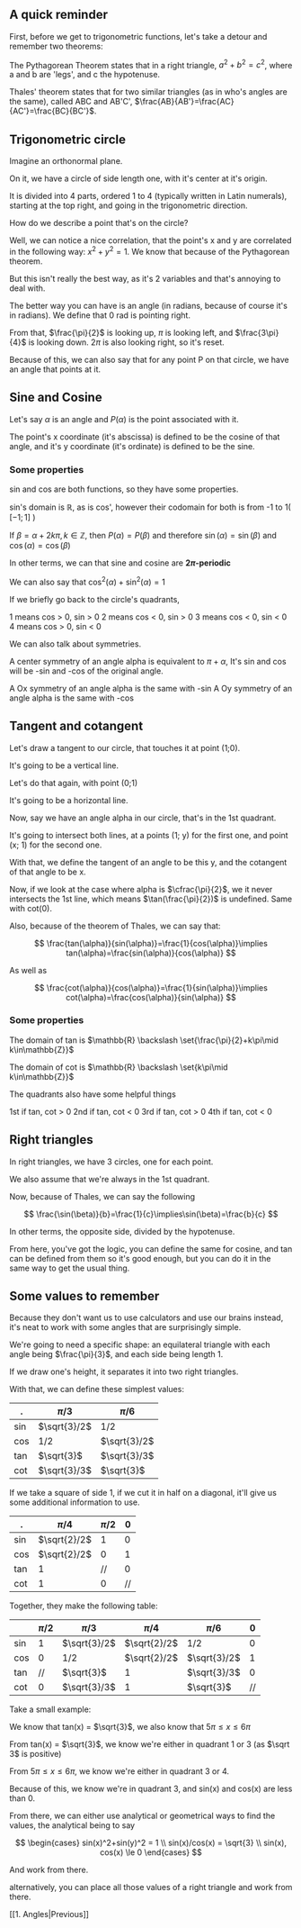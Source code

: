 
## A quick reminder

First, before we get to trigonometric functions, let's take a detour and remember two theorems:

The Pythagorean Theorem states that in a right triangle, $a^2+b^2=c^2$, where a and b are 'legs', and c the hypotenuse. 

Thales' theorem states that for two similar triangles (as in who's angles are the same), called ABC and AB'C', $\frac{AB}{AB'}=\frac{AC}{AC'}=\frac{BC}{BC'}$.


## Trigonometric circle

Imagine an orthonormal plane. 

On it, we have a circle of side length one, with it's center at it's origin.

It is divided into 4 parts, ordered 1 to 4 (typically written in Latin numerals), starting at the top right, and going in the trigonometric direction.

How do we describe a point that's on the circle?

Well, we can notice a nice correlation, that the point's x and y are correlated in the following way: $x^2+y^2=1$. We know that because of the Pythagorean theorem. 

But this isn't really the best way, as it's 2 variables and that's annoying to deal with.

The better way you can have is an angle (in radians, because of course it's in radians). We define that 0 rad is pointing right. 

From that, $\frac{\pi}{2}$ is looking up, $\pi$ is looking left, and $\frac{3\pi}{4}$ is looking down. $2\pi$ is also looking right, so it's reset.


Because of this, we can also say that for any point P on that circle, we have an angle that points at it.

## Sine and Cosine

Let's say $\alpha$ is an angle and $P(\alpha)$ is the point associated with it. 

The point's x coordinate (it's abscissa) is defined to be the cosine of that angle, and it's y coordinate (it's ordinate) is defined to be the sine.

### Some properties

sin and cos are both functions, so they have some properties.

sin's domain is $\mathbb{R}$, as is cos', however their codomain for both is from -1 to 1( $[-1;1]$ )

If $\beta=\alpha+2k\pi, k\in\mathbb{Z}$, then $P(\alpha)=P(\beta)$ and therefore $\sin(\alpha)=\sin(\beta)$ and $\cos(\alpha)=\cos(\beta)$

In other terms, we can that sine and cosine are **$2\pi$-periodic**

We can also say that $\cos^2(\alpha)+\sin^2(\alpha)=1$

If we briefly go back to the circle's quadrants,

1 means cos > 0, sin > 0
2 means cos < 0, sin > 0
3 means cos < 0, sin < 0
4 means cos > 0, sin < 0


We can also talk about symmetries.

A center symmetry of an angle alpha is equivalent to $\pi+\alpha$, 
It's sin and cos will be -sin and -cos of the original angle.

A Ox symmetry of an angle alpha is the same with -sin
A Oy symmetry of an angle alpha is the same with -cos

## Tangent and cotangent


Let's draw a tangent to our circle, that touches it at point (1;0).

It's going to be a vertical line.

Let's do that again, with point (0;1)

It's going to be a horizontal line.

Now, say we have an angle alpha in our circle, that's in the 1st quadrant.

It's going to intersect both lines, at a points (1; y) for the first one, and point (x; 1) for the second one.

With that, we define the tangent of an angle to be this y, and the cotangent of that angle to be x.


Now, if we look at the case where alpha is $\cfrac{\pi}{2}$, we it never intersects the 1st line, which means $\tan(\frac{\pi}{2})$ is undefined. Same with cot(0).

Also, because of the theorem of Thales, we can say that:

$$
\frac{tan(\alpha)}{sin(\alpha)}=\frac{1}{cos(\alpha)}\implies tan(\alpha)=\frac{sin(\alpha)}{cos(\alpha)}
$$

As well as

$$
\frac{cot(\alpha)}{cos(\alpha)}=\frac{1}{sin(\alpha)}\implies cot(\alpha)=\frac{cos(\alpha)}{sin(\alpha)}
$$

### Some properties

The domain of tan is $\mathbb{R} \backslash \set{\frac{\pi}{2}+k\pi\mid k\in\mathbb{Z}}$

The domain of cot is $\mathbb{R} \backslash \set{k\pi\mid k\in\mathbb{Z}}$

The quadrants also have some helpful things

1st if tan, cot > 0
2nd if tan, cot < 0
3rd if tan, cot > 0
4th if tan, cot < 0


## Right triangles

In right triangles, we have 3 circles, one for each point.

We also assume that we're always in the 1st quadrant. 

Now, because of Thales, we can say the following

$$
\frac{\sin(\beta)}{b}=\frac{1}{c}\implies\sin(\beta)=\frac{b}{c}
$$

In other terms, the opposite side, divided by the hypotenuse.

From here, you've got the logic, you can define the same for cosine, and tan can be defined from them so it's good enough, but you can do it in the same way to get the usual thing.


## Some values to remember

Because they don't want us to use calculators and use our brains instead, it's neat to work with some angles that are surprisingly simple. 


We're going to need a specific shape: an equilateral triangle with each angle being $\frac{\pi}{3}$, and each side being length 1. 

If we draw one's height, it separates it into two right triangles. 

With that, we can define these simplest values:

| .   | $\pi/3$      | $\pi/6$      |
| --- | ------------ | ------------ |
| sin | $\sqrt{3}/2$ | 1/2          |
| cos | 1/2          | $\sqrt{3}/2$ |
| tan | $\sqrt{3}$   | $\sqrt{3}/3$ |
| cot | $\sqrt{3}/3$ | $\sqrt{3}$   |

If we take a square of side 1, if we cut it in half on a diagonal, it'll give us some additional information to use.

| .   | $\pi/4$      | $\pi/2$ | 0   |
| --- | ------------ | ------- | --- |
| sin | $\sqrt{2}/2$ | 1       | 0   |
| cos | $\sqrt{2}/2$ | 0       | 1   |
| tan | 1            | //      | 0   |
| cot | 1            | 0       | //  |

Together, they make the following table:

|     | $\pi/2$ | $\pi/3$      | $\pi/4$      | $\pi/6$      | 0   |
| --- | ------- | ------------ | ------------ | ------------ | --- |
| sin | 1       | $\sqrt{3}/2$ | $\sqrt{2}/2$ | 1/2          | 0   |
| cos | 0       | 1/2          | $\sqrt{2}/2$ | $\sqrt{3}/2$ | 1   |
| tan | //      | $\sqrt{3}$   | 1            | $\sqrt{3}/3$ | 0   |
| cot | 0       | $\sqrt{3}/3$ | 1            | $\sqrt{3}$   | //  |


Take a small example:

We know that tan(x) = $\sqrt{3}$, we also know that $5\pi\le x \le 6\pi$

From tan(x) = $\sqrt{3}$, we know we're either in quadrant 1 or 3 (as $\sqrt 3$ is positive)

From $5\pi\le x \le 6\pi$, we know we're either in quadrant 3 or 4.

Because of this, we know we're in quadrant 3, and sin(x) and cos(x) are less than 0.

From there, we can either use analytical or geometrical ways to find the values, the analytical being to say 

$$
\begin{cases}
sin(x)^2+sin(y)^2 = 1
\\
sin(x)/cos(x) = \sqrt{3}
\\
sin(x), cos(x) \le 0
\end{cases}
$$

And work from there.

alternatively, you can place all those values of a right triangle and work from there.

[[1. Angles|Previous]]